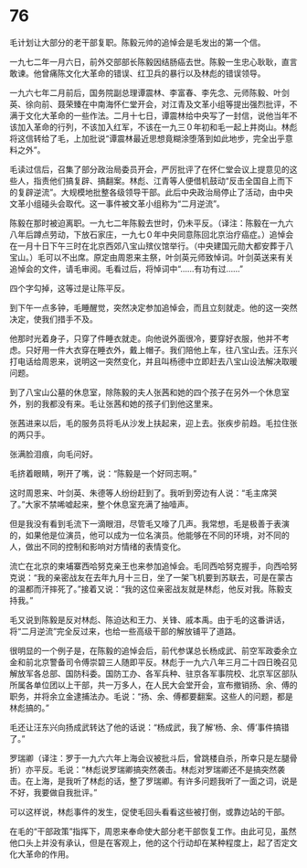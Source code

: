 # 76

毛计划让大部分的老干部复职。陈毅元帅的追悼会是毛发出的第一个信。

一九七二年一月六日，前外交部部长陈毅因结肠癌去世。陈毅一生忠心耿耿，直言敢谏。他曾痛陈文化大革命的错误、红卫兵的暴行以及林彪的错误领导。

一九六七年二月前后，国务院副总理谭震林、李富春、李先念、元师陈毅、叶剑英、徐向前、聂荣臻在中南海怀仁堂开会，对江青及文革小组等提出强烈批评，不满于文化大革命的一些作法。二月十七日，谭震林给中央写了一封信，说他当年不该加入革命的行列，不该加入红军，不该在一九三０年初和毛一起上井岗山。林彪将这信转给了毛，上加批说“谭震林最近思想竟糊涂堕落到如此地步，完全出乎意料之外”。

毛读过信后，召集了部分政治局委员开会，严厉批评了在怀仁堂会议上提意见的这些人，指责他们搞复辟、搞翻案。林彪、江青等人便借机鼓动“反击全国自上而下的复辟逆流”。大规模地批整各级领导干部。此后中央政治局停止了活动，由中央文革小组碰头会取代。这一事件被文革小组称为“二月逆流”。

陈毅在那时被迫离职。一九七二年陈毅去世时，仍未平反。（译注：陈毅在一九六八年后蹲点劳动，下放石家庄，一九七０年中央同意陈回北京治疗癌症。）追悼会在一月十日下午三时在北京西郊八宝山殡仪馆举行。（中央建国元勋大都安葬于八宝山。）毛可以不出席。原定由周恩来主祭，叶剑英元师致悼词。叶剑英送来有关追悼会的文件，请毛审阅。毛看过后，将悼词中“……有功有过……”

四个字勾掉，这等过是让陈平反。

到下午一点多钟，毛睡醒觉，突然决定参加追悼会，而且立刻就走。他的这一突然决定，使我们措手不及。

他那时光着身子，只穿了件睡衣就走。向他说外面很冷，要穿好衣服，他并不考虑。只好用一件大衣穿在睡衣外，戴上帽子。我们陪他上车，往八宝山去。汪东兴打电话给周恩来，说明这一突然变化，并且叫杨德中立即赶去八宝山设法解决取暖问题。

到了八宝山公墓的休息室，除陈毅的夫人张茜和她的四个孩子在另外一个休息室外，别的我都没有来。毛让张茜和她的孩子们到他这里来。

张茜进来以后，毛的服务员将毛从沙发上扶起来，迎上去。张疾步前趋。毛拉住张的两只手。

张满脸泪痕，向毛问好。

毛挤着眼睛，咧开了嘴，说：“陈毅是一个好同志啊。”

这时周恩来、叶剑英、朱德等人纷纷赶到了。我听到旁边有人说：“毛主席哭了。”大家不禁唏嘘起来，整个休息室充满了抽噎声。

但是我没有看到毛流下一滴眼泪，尽管毛又嚎了几声。我常想，毛是极善于表演的，如果他是位演员，他可以成为一位名演员。他能够在不同的环境，对不同的人，做出不同的控制和影响对方情绪的表情变化。

流亡在北京的柬埔寨西哈努克亲王也来参加追悼会。毛同西哈努克握手，向西哈努克说：“我的亲密战友在去年九月十三日，坐了一架飞机要到苏联去，可是在蒙古的温都而汗摔死了。”接着又说：“我的这位亲密战友就是林彪，他反对我。陈毅支持我。”

毛又说到陈毅是反对林彪、陈迫达和王力、关锋、戚本禹。由于毛的这番讲话，将“二月逆流”完全反过来，也给一些高级干部的解放铺平了道路。

很明显的一个例子是，在陈毅的追悼会后，前代参谋总长杨成武、前空军政委余立金和前北京警备司令傅崇碧三人随即平反。林彪于一九六八年三月二十四日晚召见解放军各总部、国防科委。国防工办、各军兵种、驻京各军事院校、北京军区部队所属各单位团以上干部，共一万多人，在人民大会堂开会，宣布撤销扬、余、傅的职务，并将余立金逮捕法办。毛说：“扬、余、傅都要翻案。这些人的问题，都是林彪搞的。”

毛还让汪东兴向扬成武转达了他的话说：“杨成武，我了解‘杨、余、傅’事件搞错了。”

罗瑞卿（译注：罗于一九六六年上海会议被批斗后，曾跳楼自杀，所幸只是左腿骨折）亦平反。毛说：“林彪说罗瑞卿搞突然袭击。林彪对罗瑞卿还不是搞突然袭击。在上海，是我听了林彪的话，整了罗瑞卿。有许多问题我听了一面之词，说是不好，我要做自我批评。”

可以这样说，林彪事件的发生，促使毛回头看看这些被打倒，或靠边站的干部。

在毛的“干部政策”指挥下，周恩来奉命使大部分老干部恢复工作。由此可见，虽然他口头上并没有承认，但是在客观上，他的这个行动却在某种程度上，起了否定文化大革命的作用。
